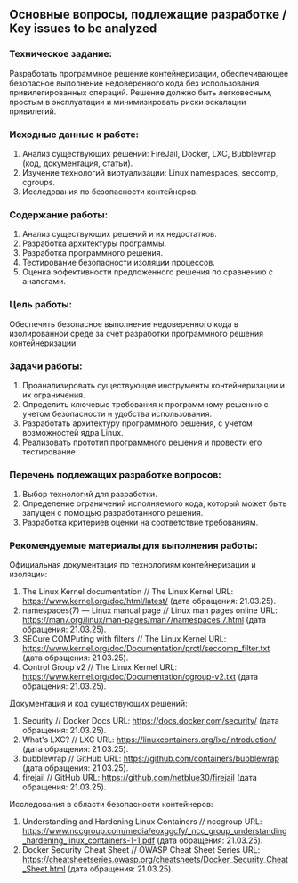 ## Основные вопросы, подлежащие разработке / Key issues to be analyzed

### Техническое задание:
Разработать программное решение контейнеризации, обеспечивающее безопасное
выполнение недоверенного кода без использования привилегированных операций.
Решение должно быть легковесным, простым в эксплуатации и минимизировать риски
эскалации привилегий.

### Исходные данные к работе:
1. Анализ существующих решений: FireJail, Docker, LXC, Bubblewrap (код,
документация, статьи).
1. Изучение технологий виртуализации: Linux namespaces, seccomp, cgroups.
1. Исследования по безопасности контейнеров.

### Содержание работы:
1. Анализ существующих решений и их недостатков.
1. Разработка архитектуры программы.
1. Разработка программного решения.
1. Тестирование безопасности изоляции процессов.
1. Оценка эффективности предложенного решения по сравнению с аналогами.

### Цель работы:
Обеспечить безопасное выполнение недоверенного кода в изолированной среде за
счет разработки программного решения контейнеризации

### Задачи работы:
1. Проанализировать существующие инструменты контейнеризации и их ограничения.
1. Определить ключевые требования к программному решению с учетом безопасности
и удобства использования.
1. Разработать архитектуру программного решения, с учетом возможностей ядра
Linux.
1. Реализовать прототип программного решения и провести его тестирование.

### Перечень подлежащих разработке вопросов:
1. Выбор технологий для разработки.
1. Определение ограничений исполняемого кода, который может быть запущен с
помощью разработанного решения.
1. Разработка критериев оценки на соответствие требованиям.

### Рекомендуемые материалы для выполнения работы:
Официальная документация по технологиям контейнеризации и изоляции:
1. The Linux Kernel documentation // The Linux Kernel URL:
https://www.kernel.org/doc/html/latest/ (дата обращения: 21.03.25).
1. namespaces(7) — Linux manual page // Linux man pages online URL:
https://man7.org/linux/man-pages/man7/namespaces.7.html (дата обращения:
21.03.25).
1. SECure COMPuting with filters // The Linux Kernel URL:
https://www.kernel.org/doc/Documentation/prctl/seccomp_filter.txt (дата
обращения: 21.03.25).
1. Control Group v2 // The Linux Kernel URL:
https://www.kernel.org/doc/Documentation/cgroup-v2.txt (дата обращения:
21.03.25).

Документация и код существующих решений:
1. Security // Docker Docs URL: https://docs.docker.com/security/ (дата
обращения: 21.03.25).
1. What's LXC? // LXC URL: https://linuxcontainers.org/lxc/introduction/ (дата
обращения: 21.03.25).
1. bubblewrap // GitHub URL: https://github.com/containers/bubblewrap (дата
обращения: 21.03.25).
1. firejail // GitHub URL: https://github.com/netblue30/firejail (дата
обращения: 21.03.25).

Исследования в области безопасности контейнеров:
1. Understanding and Hardening Linux Containers // nccgroup URL:
https://www.nccgroup.com/media/eoxggcfy/_ncc_group_understanding_hardening_linux_containers-1-1.pdf
(дата обращения: 21.03.25).
1. Docker Security Cheat Sheet // OWASP Cheat Sheet Series URL:
https://cheatsheetseries.owasp.org/cheatsheets/Docker_Security_Cheat_Sheet.html
(дата обращения: 21.03.25).
